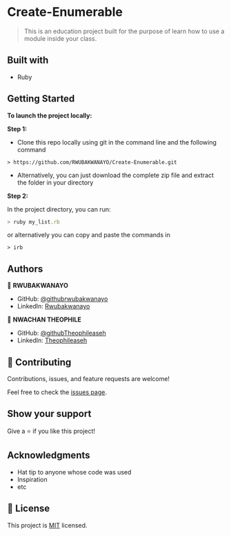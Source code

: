 # Create-Enumerable

>This is an education project built for the purpose of learn how to use a module inside your class.

## Built with
- Ruby

## Getting Started

**To launch the project locally:**

**Step 1:**

- Clone this repo locally using git in the command line and the following command
```
> https://github.com/RWUBAKWANAYO/Create-Enumerable.git
```
- Alternatively, you can just download the complete zip file and extract the folder in your directory

**Step 2:**

In the project directory, you can run:

```javascript
> ruby my_list.rb
```
or alternatively you can copy and paste the commands in

``` 
> irb 
```


## Authors
:bust_in_silhouette: **RWUBAKWANAYO**
- GitHub: [@githubrwubakwanayo](https://github.com/RWUBAKWANAYO)
- LinkedIn: [Rwubakwanayo](https://www.linkedin.com/in/rwubakwanayo-olivier)

:bust_in_silhouette: **NWACHAN THEOPHILE**
- GitHub: [@githubTheophileaseh](https://github.com/Theophileaseh)
- LinkedIn: [Theophileaseh](https://www.linkedin.com/in/nwachan-theophile/)

## 🤝 Contributing

Contributions, issues, and feature requests are welcome!

Feel free to check the [issues page](../../issues/).

## Show your support

Give a ⭐️ if you like this project!

## Acknowledgments

- Hat tip to anyone whose code was used
- Inspiration
- etc

## 📝 License

This project is [MIT](https://github.com/git/git-scm.com/blob/main/MIT-LICENSE.txt) licensed.
